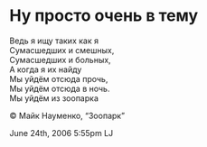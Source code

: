 # Ну просто очень в тему

Ведь я ищу таких как я  
Сумасшедших и смешных,  
Сумасшедших и больных,  
А когда я их найду  
Мы уйдём отсюда прочь,  
Мы уйдём отсюда в ночь.  
Мы уйдём из зоопарка

<span class="small">© Майк Науменко, “Зоопарк”</span>

<span id="timestamp"> June 24th, 2006 5:55pm </span> <span
class="tag">LJ</span>
